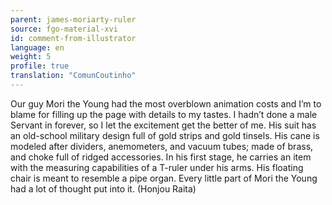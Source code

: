```yaml
---
parent: james-moriarty-ruler
source: fgo-material-xvi
id: comment-from-illustrator
language: en
weight: 5
profile: true
translation: "ComunCoutinho"
---
```


Our guy Mori the Young had the most overblown animation costs and I’m to blame for filling up the page with details to my tastes. I hadn’t done a male Servant in forever, so I let the excitement get the better of me. His suit has an old-school military design full of gold strips and gold tinsels. His cane is modeled after dividers, anemometers, and vacuum tubes; made of brass, and choke full of ridged accessories. In his first stage, he carries an item with the measuring capabilities of a T-ruler under his arms. His floating chair is meant to resemble a pipe organ. Every little part of Mori the Young had a lot of thought put into it. (Honjou Raita)
